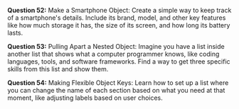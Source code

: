 **Question 52:** Make a Smartphone Object: Create a simple way to keep track of a smartphone's details. Include its brand, model, and other key features like how much storage it has, the size of its screen, and how long its battery lasts.

**Question 53:** Pulling Apart a Nested Object: Imagine you have a list inside another list that shows what a computer programmer knows, like coding languages, tools, and software frameworks. Find a way to get three specific skills from this list and show them.

**Question 54:** Making Flexible Object Keys: Learn how to set up a list where you can change the name of each section based on what you need at that moment, like adjusting labels based on user choices.
